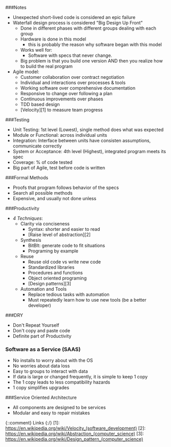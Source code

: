 ###Notes

* Unexpected short-lived code is considered an epic failure
* Waterfall design process is considered "Big Design Up Front"
  * Done in different phases with different groups dealing with each group
  * Hardware is done in this model
    * this is probably the reason why software began with this model
  * Works well for:
    * Software with specs that never change.
  * Big problem is that you build one version AND then you realize how to build the real program
* Agile model:
  * Customer collaboration over contract negotiation
  * Individual and interactions over processes & tools
  * Working software over comprehensive documentation
  * Responsive to change over following a plan
  * Continuous improvements over phases
  * TDD based design
  * [Velocity][1] to measure team progress

###Testing

* Unit Testing: 1st level (Lowest), single method does what was expected
* Module or Functional: across individual units
* Integration: Interface between units have consisten assumptions, communicate correctly
* System or Acceptance: 4th level (Highest), integrated program meets its spec
* Coverage: % of code tested
* Big part of Agile, test before code is written

###Formal Methods

* Proofs that program follows behavior of the specs
* Search all possible methods
* Expensive, and usually not done unless

###Productivity

* _4 Techniques_:
  * Clarity via conciseness
    * Syntax: shorter and easier to read
    * [Raise level of abstraction][2]
  * Synthesis
    * BitBlt: generate code to fit situations
    * Programing by example
  * Reuse
    * Reuse old code vs write new code
    * Standardized libraries
    * Procedures and functions
    * Object oriented programing
    * [Design patterns][3]
  * Automation and Tools
    * Replace tedious tasks with automation
    * Must repeatedly learn how to use new tools (be a better developer)

###DRY

* Don't Repeat Yourself
* Don't copy and paste code
* Definite part of Productivity

### Software as a Service (SAAS)

* No installs to worry about with the OS
* No worries about data loss
* Easy to groups to interact with data
* If data is large or changed frequently, it is simple to keep 1 copy
* The 1 copy leads to less compatibility hazards
* 1 copy simplifies upgrades

###Service Oriented Architecture

* All components are designed to be services
* Modular and easy to repair mistakes

{::comment} Links {:/}
[1]: https://en.wikipedia.org/wiki/Velocity_(software_development)
[2]: https://en.wikipedia.org/wiki/Abstraction_(computer_science)
[3]: https://en.wikipedia.org/wiki/Design_pattern_(computer_science)